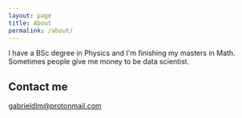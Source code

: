 ```yaml
---
layout: page
title: About
permalink: /about/
---
```


I have a BSc degree in Physics and I'm finishing my masters in Math. Sometimes people give me money to be data scientist.

## Contact me
[gabrieldlm@protonmail.com](mailto:gabrieldlm@protonmail.com)

